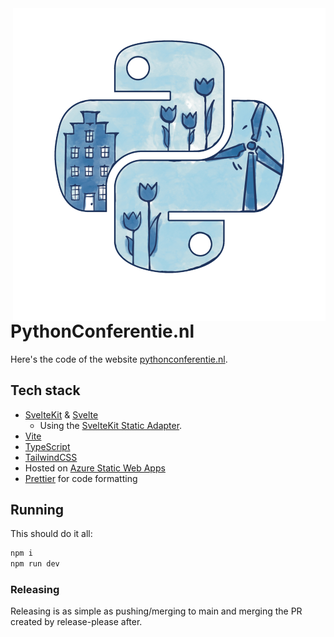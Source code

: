 <img align="right" alt="PythonConferentie.nl logo" src="./static/marketing/socials.png">

# PythonConferentie.nl

Here's the code of the website [pythonconferentie.nl](https://pythonconferentie.nl/).

## Tech stack

- [SvelteKit](https://kit.svelte.dev/) & [Svelte](https://svelte.dev/)
  - Using the [SvelteKit Static Adapter](https://kit.svelte.dev/docs/adapter-static).
- [Vite](https://vitejs.dev/)
- [TypeScript](https://www.typescriptlang.org/)
- [TailwindCSS](https://tailwindcss.com/)
- Hosted on [Azure Static Web Apps](https://azure.microsoft.com/en-us/products/app-service/static)
- [Prettier](https://prettier.io/) for code formatting

## Running

This should do it all:

```bash
npm i
npm run dev
```

### Releasing

Releasing is as simple as pushing/merging to main and merging the PR created by release-please after.
